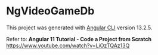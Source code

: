 # NgVideoGameDb

This project was generated with [Angular CLI](https://github.com/angular/angular-cli) version 13.2.5.

Refer to: **Angular 11 Tutorial - Code a Project from Scratch**
https://www.youtube.com/watch?v=LiOzTQAz13Q
